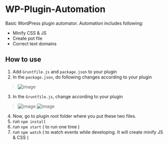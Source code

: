 # WP-Plugin-Automation

Basic WordPress plugin automator.
Automation includes following:
- Minify CSS & JS
- Create pot file
- Correct text domains

## How to use

1. Add `Gruntfile.js` and `package.json` to your plugin
2. In the `package.json`, do following changes according to your plugin

> ![image](https://user-images.githubusercontent.com/19459637/147416105-38943aac-a4a6-4398-a7e7-70507640819d.png)

3. In the `Gruntfile.js`, change according to your plugin

> ![image](https://user-images.githubusercontent.com/19459637/147416137-18492c60-bb37-43f9-a68a-ccf151811ac6.png)
> ![image](https://user-images.githubusercontent.com/19459637/147416161-d0e8eb50-aaba-464b-89f4-d9441de82d46.png)

4. Now, go to plugin root folder where you put these two files.
5. run `npm install`
6. run `npm start` ( to run one time )
7. run `npm watch` ( to watch events while developing. It will create minify JS & CSS )

